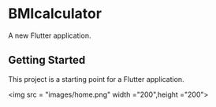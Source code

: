 # BMIcalculator

A new Flutter application.

## Getting Started

This project is a starting point for a Flutter application.

<img src = "images/home.png" width ="200",height ="200">


